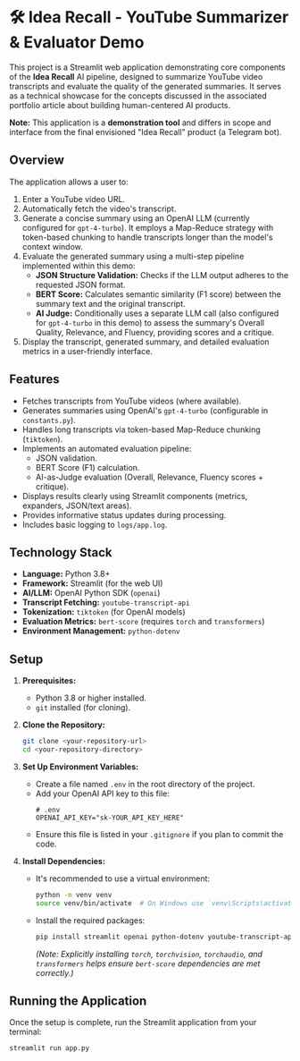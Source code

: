 # 🛠️ Idea Recall - YouTube Summarizer & Evaluator Demo

This project is a Streamlit web application demonstrating core components of the **Idea Recall** AI pipeline, designed to summarize YouTube video transcripts and evaluate the quality of the generated summaries. It serves as a technical showcase for the concepts discussed in the associated portfolio article about building human-centered AI products.

**Note:** This application is a **demonstration tool** and differs in scope and interface from the final envisioned "Idea Recall" product (a Telegram bot).

## Overview

The application allows a user to:

1.  Enter a YouTube video URL.
2.  Automatically fetch the video's transcript.
3.  Generate a concise summary using an OpenAI LLM (currently configured for `gpt-4-turbo`). It employs a Map-Reduce strategy with token-based chunking to handle transcripts longer than the model's context window.
4.  Evaluate the generated summary using a multi-step pipeline implemented within this demo:
    *   **JSON Structure Validation:** Checks if the LLM output adheres to the requested JSON format.
    *   **BERT Score:** Calculates semantic similarity (F1 score) between the summary text and the original transcript.
    *   **AI Judge:** Conditionally uses a separate LLM call (also configured for `gpt-4-turbo` in this demo) to assess the summary's Overall Quality, Relevance, and Fluency, providing scores and a critique.
5.  Display the transcript, generated summary, and detailed evaluation metrics in a user-friendly interface.

## Features

*   Fetches transcripts from YouTube videos (where available).
*   Generates summaries using OpenAI's `gpt-4-turbo` (configurable in `constants.py`).
*   Handles long transcripts via token-based Map-Reduce chunking (`tiktoken`).
*   Implements an automated evaluation pipeline:
    *   JSON validation.
    *   BERT Score (F1) calculation.
    *   AI-as-Judge evaluation (Overall, Relevance, Fluency scores + critique).
*   Displays results clearly using Streamlit components (metrics, expanders, JSON/text areas).
*   Provides informative status updates during processing.
*   Includes basic logging to `logs/app.log`.

## Technology Stack

*   **Language:** Python 3.8+
*   **Framework:** Streamlit (for the web UI)
*   **AI/LLM:** OpenAI Python SDK (`openai`)
*   **Transcript Fetching:** `youtube-transcript-api`
*   **Tokenization:** `tiktoken` (for OpenAI models)
*   **Evaluation Metrics:** `bert-score` (requires `torch` and `transformers`)
*   **Environment Management:** `python-dotenv`

## Setup

1.  **Prerequisites:**
    *   Python 3.8 or higher installed.
    *   `git` installed (for cloning).

2.  **Clone the Repository:**
    ```bash
    git clone <your-repository-url>
    cd <your-repository-directory>
    ```

3.  **Set Up Environment Variables:**
    *   Create a file named `.env` in the root directory of the project.
    *   Add your OpenAI API key to this file:
        ```dotenv
        # .env
        OPENAI_API_KEY="sk-YOUR_API_KEY_HERE"
        ```
    *   Ensure this file is listed in your `.gitignore` if you plan to commit the code.

4.  **Install Dependencies:**
    *   It's recommended to use a virtual environment:
        ```bash
        python -m venv venv
        source venv/bin/activate  # On Windows use `venv\Scripts\activate`
        ```
    *   Install the required packages:
        ```bash
        pip install streamlit openai python-dotenv youtube-transcript-api tiktoken bert-score torch torchvision torchaudio transformers
        ```
        *(Note: Explicitly installing `torch`, `torchvision`, `torchaudio`, and `transformers` helps ensure `bert-score` dependencies are met correctly.)*

## Running the Application

Once the setup is complete, run the Streamlit application from your terminal:

```bash
streamlit run app.py